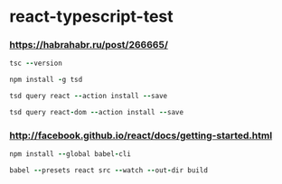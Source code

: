 # react-typescript-test

### https://habrahabr.ru/post/266665/
 
```ruby
tsc --version

npm install -g tsd

tsd query react --action install --save

tsd query react-dom --action install --save
```


### http://facebook.github.io/react/docs/getting-started.html

```ruby
npm install --global babel-cli

babel --presets react src --watch --out-dir build
```
